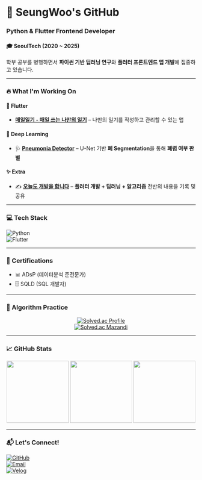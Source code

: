 # 🚀 SeungWoo's GitHub  

### Python & Flutter Frontend Developer  

#### **🎓** SeoulTech (2020 ~ 2025)  
학부 공부를 병행하면서 **파이썬 기반 딥러닝 연구**와 **플러터 프론트엔드 앱 개발**에 집중하고 있습니다.  

---

### 🔥 What I'm Working On  

#### 📱 Flutter  
- **[매일일기 - 매일 쓰는 나만의 일기](https://github.com/tmddn0920/Daily_Diary)** – 나만의 일기를 작성하고 관리할 수 있는 앱

#### 🤖 Deep Learning  
- 🩺 **[Pneumonia Detector](https://github.com/tmddn0920/Pneumonia_Detector)** – U-Net 기반 **폐 Segmentation**을 통해 **폐렴 여부 판별**  

#### ✨ Extra  
- ✍️ **[오늘도 개발을 합니다](https://velog.io/@tmddn0920/posts)** – **플러터 개발 + 딥러닝 + 알고리즘** 전반의 내용을 기록 및 공유

---

### 💻 Tech Stack  

![Python](https://img.shields.io/badge/Python-3776AB?style=for-the-badge&logo=python&logoColor=white)  
![Flutter](https://img.shields.io/badge/Flutter-02569B?style=for-the-badge&logo=flutter&logoColor=white)  

---

### 📜 Certifications
- 📊 ADsP (데이터분석 준전문가)
- 🗄️ SQLD (SQL 개발자)

---

### 🧠 Algorithm Practice  

<div align="center">

  <a href="https://solved.ac/tmddn0920">
    <img src="http://mazassumnida.wtf/api/v2/generate_badge?boj=tmddn0920" alt="Solved.ac Profile"/>
  </a>
  <br/>
  <a href="https://solved.ac/tmddn0920">
    <img src="http://mazandi.herokuapp.com/api?handle=tmddn0920&theme=dark" alt="Solved.ac Mazandi"/>
  </a>

</div>

---

### 📈 GitHub Stats  

<div align="center">

  <img src="https://github-readme-stats.vercel.app/api?username=tmddn0920&show_icons=true&include_all_commits=true&count_private=true&rank_icon=github&theme=tokyonight" height="165"/>
  <img src="https://github-readme-stats.vercel.app/api/top-langs/?username=tmddn0920&layout=compact&langs_count=8&hide=Jupyter%20Notebook&theme=tokyonight" height="165"/>
  <img src="https://streak-stats.demolab.com?user=tmddn0920&theme=tokyonight" height="165"/>

</div>

---

### 📬 Let's Connect!  
[![GitHub](https://img.shields.io/badge/GitHub-000000?style=for-the-badge&logo=github&logoColor=white)](https://github.com/tmddn0920)  
[![Email](https://img.shields.io/badge/Email-D14836?style=for-the-badge&logo=gmail&logoColor=white)](mailto:likepiano2424@gmail.com)  
[![Velog](https://img.shields.io/badge/Velog-20C997?style=for-the-badge&logo=velog&logoColor=white)](https://velog.io/@tmddn0920/posts)  
